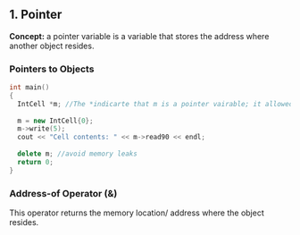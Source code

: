 ## 1. Pointer
**Concept:** a pointer variable is a variable that stores the address where another object resides.

### Pointers to Objects 
```cpp
int main()
{
  IntCell *m; //The *indicarte that m is a pointer vairable; it allowed to point an Incell object. The value of m is the address of the objetcts that points at.
  
  m = new IntCell{0};
  m->write(5); 
  cout << "Cell contents: " << m->read90 << endl; 
  
  delete m; //avoid memory leaks
  return 0; 
}
```

### Address-of Operator (&) 
This operator returns the memory location/ address where the object resides. 
